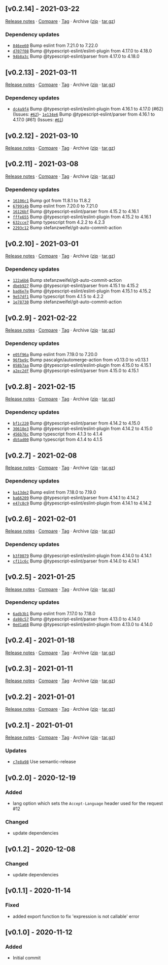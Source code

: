 ## [v0.2.14] - 2021-03-22

[Release notes](https://github.com/BetaHuhn/metadata-scraper/releases/tag/v0.2.14) · [Compare](https://github.com/BetaHuhn/metadata-scraper/compare/v0.2.13...v0.2.14) · [Tag](https://github.com/BetaHuhn/metadata-scraper/tree/v0.2.14) · Archive ([zip](https://github.com/BetaHuhn/metadata-scraper/archive/v0.2.14.zip) · [tar.gz](https://github.com/BetaHuhn/metadata-scraper/archive/v0.2.14.tar.gz))

### Dependency updates

- [`846ee60`](https://github.com/BetaHuhn/metadata-scraper/commit/846ee60)  Bump eslint from 7.21.0 to 7.22.0
- [`d707f08`](https://github.com/BetaHuhn/metadata-scraper/commit/d707f08)  Bump @typescript-eslint/eslint-plugin from 4.17.0 to 4.18.0
- [`94b8a3c`](https://github.com/BetaHuhn/metadata-scraper/commit/94b8a3c)  Bump @typescript-eslint/parser from 4.17.0 to 4.18.0

## [v0.2.13] - 2021-03-11

[Release notes](https://github.com/BetaHuhn/metadata-scraper/releases/tag/v0.2.13) · [Compare](https://github.com/BetaHuhn/metadata-scraper/compare/v0.2.12...v0.2.13) · [Tag](https://github.com/BetaHuhn/metadata-scraper/tree/v0.2.13) · Archive ([zip](https://github.com/BetaHuhn/metadata-scraper/archive/v0.2.13.zip) · [tar.gz](https://github.com/BetaHuhn/metadata-scraper/archive/v0.2.13.tar.gz))

### Dependency updates

- [`dc4a9f4`](https://github.com/BetaHuhn/metadata-scraper/commit/dc4a9f4)  Bump @typescript-eslint/eslint-plugin from 4.16.1 to 4.17.0 (#62)
(Issues: [`#62`](https://github.com/BetaHuhn/metadata-scraper/issues/62))- [`1e134e6`](https://github.com/BetaHuhn/metadata-scraper/commit/1e134e6)  Bump @typescript-eslint/parser from 4.16.1 to 4.17.0 (#61)
(Issues: [`#61`](https://github.com/BetaHuhn/metadata-scraper/issues/61))

## [v0.2.12] - 2021-03-10

[Release notes](https://github.com/BetaHuhn/metadata-scraper/releases/tag/v0.2.12) · [Compare](https://github.com/BetaHuhn/metadata-scraper/compare/v0.2.11...v0.2.12) · [Tag](https://github.com/BetaHuhn/metadata-scraper/tree/v0.2.12) · Archive ([zip](https://github.com/BetaHuhn/metadata-scraper/archive/v0.2.12.zip) · [tar.gz](https://github.com/BetaHuhn/metadata-scraper/archive/v0.2.12.tar.gz))

## [v0.2.11] - 2021-03-08

[Release notes](https://github.com/BetaHuhn/metadata-scraper/releases/tag/v0.2.11) · [Compare](https://github.com/BetaHuhn/metadata-scraper/compare/v0.2.10...v0.2.11) · [Tag](https://github.com/BetaHuhn/metadata-scraper/tree/v0.2.11) · Archive ([zip](https://github.com/BetaHuhn/metadata-scraper/archive/v0.2.11.zip) · [tar.gz](https://github.com/BetaHuhn/metadata-scraper/archive/v0.2.11.tar.gz))

### Dependency updates

- [`16106c1`](https://github.com/BetaHuhn/metadata-scraper/commit/16106c1)  Bump got from 11.8.1 to 11.8.2
- [`679914b`](https://github.com/BetaHuhn/metadata-scraper/commit/679914b)  Bump eslint from 7.20.0 to 7.21.0
- [`16126bf`](https://github.com/BetaHuhn/metadata-scraper/commit/16126bf)  Bump @typescript-eslint/parser from 4.15.2 to 4.16.1
- [`fffe655`](https://github.com/BetaHuhn/metadata-scraper/commit/fffe655)  Bump @typescript-eslint/eslint-plugin from 4.15.2 to 4.16.1
- [`632cce7`](https://github.com/BetaHuhn/metadata-scraper/commit/632cce7)  Bump typescript from 4.2.2 to 4.2.3
- [`2293c12`](https://github.com/BetaHuhn/metadata-scraper/commit/2293c12)  Bump stefanzweifel/git-auto-commit-action

## [v0.2.10] - 2021-03-01

[Release notes](https://github.com/BetaHuhn/metadata-scraper/releases/tag/v0.2.10) · [Compare](https://github.com/BetaHuhn/metadata-scraper/compare/v0.2.9...v0.2.10) · [Tag](https://github.com/BetaHuhn/metadata-scraper/tree/v0.2.10) · Archive ([zip](https://github.com/BetaHuhn/metadata-scraper/archive/v0.2.10.zip) · [tar.gz](https://github.com/BetaHuhn/metadata-scraper/archive/v0.2.10.tar.gz))

### Dependency updates

- [`122a6b6`](https://github.com/BetaHuhn/metadata-scraper/commit/122a6b6)  Bump stefanzweifel/git-auto-commit-action
- [`dbeb927`](https://github.com/BetaHuhn/metadata-scraper/commit/dbeb927)  Bump @typescript-eslint/parser from 4.15.1 to 4.15.2
- [`bad6e7e`](https://github.com/BetaHuhn/metadata-scraper/commit/bad6e7e)  Bump @typescript-eslint/eslint-plugin from 4.15.1 to 4.15.2
- [`9e57df1`](https://github.com/BetaHuhn/metadata-scraper/commit/9e57df1)  Bump typescript from 4.1.5 to 4.2.2
- [`1e78730`](https://github.com/BetaHuhn/metadata-scraper/commit/1e78730)  Bump stefanzweifel/git-auto-commit-action

## [v0.2.9] - 2021-02-22

[Release notes](https://github.com/BetaHuhn/metadata-scraper/releases/tag/v0.2.9) · [Compare](https://github.com/BetaHuhn/metadata-scraper/compare/v0.2.8...v0.2.9) · [Tag](https://github.com/BetaHuhn/metadata-scraper/tree/v0.2.9) · Archive ([zip](https://github.com/BetaHuhn/metadata-scraper/archive/v0.2.9.zip) · [tar.gz](https://github.com/BetaHuhn/metadata-scraper/archive/v0.2.9.tar.gz))

### Dependency updates

- [`e05f96a`](https://github.com/BetaHuhn/metadata-scraper/commit/e05f96a)  Bump eslint from 7.19.0 to 7.20.0
- [`96fbe9c`](https://github.com/BetaHuhn/metadata-scraper/commit/96fbe9c)  Bump pascalgn/automerge-action from v0.13.0 to v0.13.1
- [`058b7aa`](https://github.com/BetaHuhn/metadata-scraper/commit/058b7aa)  Bump @typescript-eslint/eslint-plugin from 4.15.0 to 4.15.1
- [`a2ec2df`](https://github.com/BetaHuhn/metadata-scraper/commit/a2ec2df)  Bump @typescript-eslint/parser from 4.15.0 to 4.15.1

## [v0.2.8] - 2021-02-15

[Release notes](https://github.com/BetaHuhn/metadata-scraper/releases/tag/v0.2.8) · [Compare](https://github.com/BetaHuhn/metadata-scraper/compare/v0.2.7...v0.2.8) · [Tag](https://github.com/BetaHuhn/metadata-scraper/tree/v0.2.8) · Archive ([zip](https://github.com/BetaHuhn/metadata-scraper/archive/v0.2.8.zip) · [tar.gz](https://github.com/BetaHuhn/metadata-scraper/archive/v0.2.8.tar.gz))

### Dependency updates

- [`bf1c220`](https://github.com/BetaHuhn/metadata-scraper/commit/bf1c220)  Bump @typescript-eslint/parser from 4.14.2 to 4.15.0
- [`30618e3`](https://github.com/BetaHuhn/metadata-scraper/commit/30618e3)  Bump @typescript-eslint/eslint-plugin from 4.14.2 to 4.15.0
- [`456b76c`](https://github.com/BetaHuhn/metadata-scraper/commit/456b76c)  Bump typescript from 4.1.3 to 4.1.4
- [`db5ad00`](https://github.com/BetaHuhn/metadata-scraper/commit/db5ad00)  Bump typescript from 4.1.4 to 4.1.5

## [v0.2.7] - 2021-02-08

[Release notes](https://github.com/BetaHuhn/metadata-scraper/releases/tag/v0.2.7) · [Compare](https://github.com/BetaHuhn/metadata-scraper/compare/v0.2.6...v0.2.7) · [Tag](https://github.com/BetaHuhn/metadata-scraper/tree/v0.2.7) · Archive ([zip](https://github.com/BetaHuhn/metadata-scraper/archive/v0.2.7.zip) · [tar.gz](https://github.com/BetaHuhn/metadata-scraper/archive/v0.2.7.tar.gz))

### Dependency updates

- [`ba13de2`](https://github.com/BetaHuhn/metadata-scraper/commit/ba13de2)  Bump eslint from 7.18.0 to 7.19.0
- [`ba66209`](https://github.com/BetaHuhn/metadata-scraper/commit/ba66209)  Bump @typescript-eslint/parser from 4.14.1 to 4.14.2
- [`e47c8c9`](https://github.com/BetaHuhn/metadata-scraper/commit/e47c8c9)  Bump @typescript-eslint/eslint-plugin from 4.14.1 to 4.14.2

## [v0.2.6] - 2021-02-01

[Release notes](https://github.com/BetaHuhn/metadata-scraper/releases/tag/v0.2.6) · [Compare](https://github.com/BetaHuhn/metadata-scraper/compare/v0.2.5...v0.2.6) · [Tag](https://github.com/BetaHuhn/metadata-scraper/tree/v0.2.6) · Archive ([zip](https://github.com/BetaHuhn/metadata-scraper/archive/v0.2.6.zip) · [tar.gz](https://github.com/BetaHuhn/metadata-scraper/archive/v0.2.6.tar.gz))

### Dependency updates

- [`b3f0079`](https://github.com/BetaHuhn/metadata-scraper/commit/b3f0079)  Bump @typescript-eslint/eslint-plugin from 4.14.0 to 4.14.1
- [`cf11c6c`](https://github.com/BetaHuhn/metadata-scraper/commit/cf11c6c)  Bump @typescript-eslint/parser from 4.14.0 to 4.14.1

## [v0.2.5] - 2021-01-25

[Release notes](https://github.com/BetaHuhn/metadata-scraper/releases/tag/v0.2.5) · [Compare](https://github.com/BetaHuhn/metadata-scraper/compare/v0.2.4...v0.2.5) · [Tag](https://github.com/BetaHuhn/metadata-scraper/tree/v0.2.5) · Archive ([zip](https://github.com/BetaHuhn/metadata-scraper/archive/v0.2.5.zip) · [tar.gz](https://github.com/BetaHuhn/metadata-scraper/archive/v0.2.5.tar.gz))

### Dependency updates

- [`6adb3b1`](https://github.com/BetaHuhn/metadata-scraper/commit/6adb3b1)  Bump eslint from 7.17.0 to 7.18.0
- [`da98c57`](https://github.com/BetaHuhn/metadata-scraper/commit/da98c57)  Bump @typescript-eslint/parser from 4.13.0 to 4.14.0
- [`0ed1a68`](https://github.com/BetaHuhn/metadata-scraper/commit/0ed1a68)  Bump @typescript-eslint/eslint-plugin from 4.13.0 to 4.14.0

## [v0.2.4] - 2021-01-18

[Release notes](https://github.com/BetaHuhn/metadata-scraper/releases/tag/v0.2.4) · [Compare](https://github.com/BetaHuhn/metadata-scraper/compare/v0.2.3...v0.2.4) · [Tag](https://github.com/BetaHuhn/metadata-scraper/tree/v0.2.4) · Archive ([zip](https://github.com/BetaHuhn/metadata-scraper/archive/v0.2.4.zip) · [tar.gz](https://github.com/BetaHuhn/metadata-scraper/archive/v0.2.4.tar.gz))

## [v0.2.3] - 2021-01-11

[Release notes](https://github.com/BetaHuhn/metadata-scraper/releases/tag/v0.2.3) · [Compare](https://github.com/BetaHuhn/metadata-scraper/compare/v0.2.2...v0.2.3) · [Tag](https://github.com/BetaHuhn/metadata-scraper/tree/v0.2.3) · Archive ([zip](https://github.com/BetaHuhn/metadata-scraper/archive/v0.2.3.zip) · [tar.gz](https://github.com/BetaHuhn/metadata-scraper/archive/v0.2.3.tar.gz))

## [v0.2.2] - 2021-01-01

[Release notes](https://github.com/BetaHuhn/metadata-scraper/releases/tag/v0.2.2) · [Compare](https://github.com/BetaHuhn/metadata-scraper/compare/v0.2.1...v0.2.2) · [Tag](https://github.com/BetaHuhn/metadata-scraper/tree/v0.2.2) · Archive ([zip](https://github.com/BetaHuhn/metadata-scraper/archive/v0.2.2.zip) · [tar.gz](https://github.com/BetaHuhn/metadata-scraper/archive/v0.2.2.tar.gz))

## [v0.2.1] - 2021-01-01

[Release notes](https://github.com/BetaHuhn/metadata-scraper/releases/tag/v0.2.1) · [Compare](https://github.com/BetaHuhn/metadata-scraper/compare/v0.2.0...v0.2.1) · [Tag](https://github.com/BetaHuhn/metadata-scraper/tree/v0.2.1) · Archive ([zip](https://github.com/BetaHuhn/metadata-scraper/archive/v0.2.1.zip) · [tar.gz](https://github.com/BetaHuhn/metadata-scraper/archive/v0.2.1.tar.gz))

### Updates

- [`c7e8a98`](https://github.com/BetaHuhn/metadata-scraper/commit/c7e8a98)  Use semantic-release

## [v0.2.0] - 2020-12-19
### Added
- lang option which sets the `Accept-Language` header used for the request #12

### Changed
- update dependencies

## [v0.1.2] - 2020-12-08
### Changed
- update dependencies

## [v0.1.1] - 2020-11-14
### Fixed
- added export function to fix 'expression is not callable' error

## [v0.1.0] - 2020-11-12
### Added
- Initial commit
